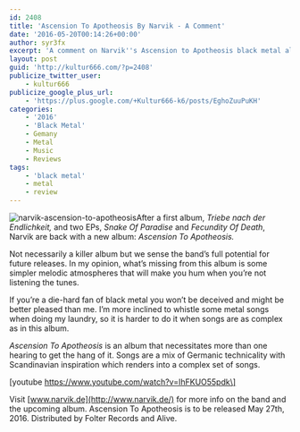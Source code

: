 ```yaml
---
id: 2408
title: 'Ascension To Apotheosis By Narvik - A Comment'
date: '2016-05-20T00:14:26+00:00'
author: syr3fx
excerpt: 'A comment on Narvik''s Ascension to Apotheosis black metal album.'
layout: post
guid: 'http://kultur666.com/?p=2408'
publicize_twitter_user:
    - kultur666
publicize_google_plus_url:
    - 'https://plus.google.com/+Kultur666-k6/posts/EghoZuuPuKH'
categories:
    - '2016'
    - 'Black Metal'
    - Gemany
    - Metal
    - Music
    - Reviews
tags:
    - 'black metal'
    - metal
    - review
---
```


![narvik-ascension-to-apotheosis](http://localhost:8080/wp-content/uploads/2016/04/narvik-ascension-to-apotheosis.jpg)After a first album, *Triebe nach der Endlichkeit,* and two EPs, *Snake Of Paradise* and *Fecundity Of Death*, Narvik are back with a new album: *Ascension To Apotheosis.*

Not necessarily a killer album but we sense the band’s full potential for future releases. In my opinion, what’s missing from this album is some simpler melodic atmospheres that will make you hum when you’re not listening the tunes.

If you’re a die-hard fan of black metal you won’t be deceived and might be better pleased than me. I’m more inclined to whistle some metal songs when doing my laundry, so it is harder to do it when songs are as complex as in this album.

*Ascension To Apotheosis* is an album that necessitates more than one hearing to get the hang of it. Songs are a mix of Germanic technicality with Scandinavian inspiration which renders into a complex set of songs.

\[youtube https://www.youtube.com/watch?v=IhFKUO55pdk\]

Visit [www.narvik.de](http://www.narvik.de/) for more info on the band and the upcoming album. Ascension To Apotheosis is to be released May 27th, 2016. Distributed by Folter Records and Alive.